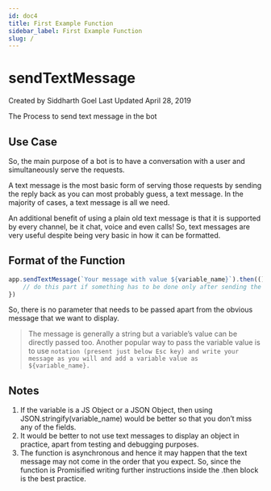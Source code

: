 ```yaml
---
id: doc4
title: First Example Function
sidebar_label: First Example Function
slug: /
---
```


# sendTextMessage

Created by Siddharth Goel
Last Updated April 28, 2019


The Process to send text message in the bot


## Use Case

So, the main purpose of a bot is to have a conversation with a user and simultaneously serve the requests.

A text message is the most basic form of serving those requests by sending the reply back as you can most probably guess, a text message.
In the majority of cases, a text message is all we need.

An additional benefit of using a plain old text message is that it is supported by every channel, be it chat, voice and even calls!
So, text messages are very useful despite being very basic in how it can be formatted.


## Format of the Function

```javascript
app.sendTextMessage(`Your message with value ${variable_name}`).then(() => {
    // do this part if something has to be done only after sending the message
})
```

So, there is no parameter that needs to be passed apart from the obvious message that we want to display.

> The message is generally a string but a variable’s value can be directly passed too.
Another popular way to pass the variable value is to use `` notation (present just below Esc key) and write your message as you will and add a variable value as ${variable_name}. ``

## Notes

1. If the variable is a JS Object or a JSON Object, then using JSON.stringify(variable_name) would be better so that you don’t miss any of the fields.
1. It would be better to not use text messages to display an object in practice, apart from testing and debugging purposes.
1. The function is asynchronous and hence it may happen that the text message may not come in the order that you expect. So, since the function is Promisified writing further instructions inside the .then block is the best practice.


